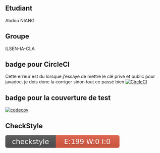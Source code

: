 ## Etudiant 
Abdou NIANG
## Groupe 
ILSEN-IA-CLA

## badge pour CircleCI 
Cette erreur est du lorsque j'essaye de mettre le clé privé et public pour javadoc. je dois donc la corriger sinon tout ce passé bien
[![CircleCI](https://dl.circleci.com/status-badge/img/gh/AbdouNiang/ceri-m1-techniques-de-test/tree/master.svg?style=svg)](https://dl.circleci.com/status-badge/redirect/gh/AbdouNiang/ceri-m1-techniques-de-test/tree/master)

## badge pour la couverture de test
[![codecov](https://codecov.io/gh/AbdouNiang/ceri-m1-techniques-de-test/branch/master/graph/badge.svg?token=5P6C55424L)](https://codecov.io/gh/AbdouNiang/ceri-m1-techniques-de-test)

##  CheckStyle
![CheckStyle](target/site/badges/checkstyle-result.svg)
